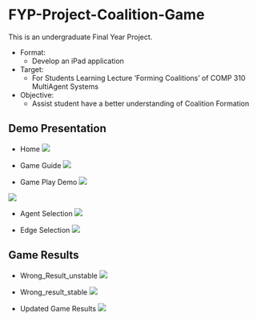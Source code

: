 # FYP-Project-Coalition-Game
This is an undergraduate Final Year Project. 
* Format:
  * Develop an iPad application
* Target:
  * For Students Learning Lecture ‘Forming Coalitions’ of COMP 310 MultiAgent Systems    
* Objective:
  * Assist student have a better understanding of Coalition Formation

## Demo Presentation
* Home
![](https://github.com/iMonkey0222/FYP-Project-Coalition-Game/blob/master/Design%20Screen%20Shot/Home.jpg)
* Game Guide
![](https://github.com/iMonkey0222/FYP-Project-Coalition-Game/blob/master/Design%20Screen%20Shot/game_guide.jpg)

* Game Play Demo
![](https://github.com/iMonkey0222/FYP-Project-Coalition-Game/blob/master/Design%20Screen%20Shot/IMG_0030.jpg)

![](https://github.com/iMonkey0222/FYP-Project-Coalition-Game/blob/master/Design%20Screen%20Shot/Text_instruction/Edge_Drawing_Instruction.jpg)

* Agent Selection
![](https://github.com/iMonkey0222/FYP-Project-Coalition-Game/blob/master/Design%20Screen%20Shot/Text_instruction/edge_selection.jpg)

* Edge Selection
![](https://github.com/iMonkey0222/FYP-Project-Coalition-Game/blob/master/Design%20Screen%20Shot/Text_instruction/edge_selection.jpg)

## Game Results

* Wrong_Result_unstable
![](https://github.com/iMonkey0222/FYP-Project-Coalition-Game/blob/master/Design%20Screen%20Shot/Wrong_Result/Wrong_Result_unstable.jpg)

* Wrong_result_stable
![](https://github.com/iMonkey0222/FYP-Project-Coalition-Game/blob/master/Design%20Screen%20Shot/Wrong_Result/Wrong_result_stable.jpg)

* Updated Game Results
![](https://github.com/iMonkey0222/FYP-Project-Coalition-Game/blob/master/Design%20Screen%20Shot/Updated_result/Updated_game_result.jpg)
